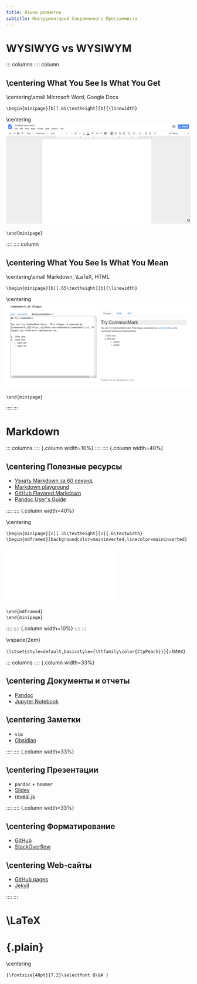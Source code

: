 ```yaml
---
title: Языки разметки
subtitle: Инструментарий Современного Программиста
---
```


# WYSIWYG vs WYSIWYM

::: columns
:::: column

## \centering What You See Is What You Get

\centering\small
Microsoft Word, Google Docs

```{=latex}
\begin{minipage}[b][.65\textheight][b]{\linewidth}
```
\centering
![Google Docs](images/markup/Google_Docs_screenshot.png)
```{=latex}
\end{minipage}
```

::::
:::: column

## \centering What You See Is What You Mean

\centering\small
Markdown, \LaTeX, HTML

```{=latex}
\begin{minipage}[b][.65\textheight][b]{\linewidth}
```
\centering
![Markdown](images/markup/Markdown_screenshot.png)
```{=latex}
\end{minipage}
```

::::
:::

# Markdown

::: columns
:::: {.column width=10%}
::::
:::: {.column width=40%}

## \centering Полезные ресурсы

- [Узнать Markdown за 60 секунд](https://commonmark.org/help/)
- [Markdown playground](https://spec.commonmark.org/dingus/)
- [GitHub Flavored Markdown](https://docs.github.com/en/get-started/writing-on-github/getting-started-with-writing-and-formatting-on-github/basic-writing-and-formatting-syntax)
- [Pandoc User's Guide](https://pandoc.org/MANUAL.html)

::::
:::: {.column width=40%}

\centering
```{=latex}
\begin{minipage}[c][.35\textheight][c]{.6\textwidth}
\begin{mdframed}[backgroundcolor=maininverted,linecolor=maininverted]
```
![](images/markup/Markdown-mark.pdf)
```{=latex}
\end{mdframed}
\end{minipage}
```

::::
:::: {.column width=10%}
::::
:::

\vspace{2em}

`\lstset{style=default,basicstyle={\ttfamily\color{CtpPeach}}}`{=latex}

::: columns
:::: {.column width=33%}

## \centering Документы и отчеты

- [Pandoc](https://pandoc.org)
- [Jupyter Notebook](https://jupyter.org)

## \centering Заметки

- `vim`
- [Obsidian](https://obsidian.md)

::::
:::: {.column width=33%}

## \centering Презентации

- `pandoc` + `beamer`
- [Slidev](https://sli.dev)
- [reveal.js](https://revealjs.com)

::::
:::: {.column width=33%}

## \centering Форматирование

- [GitHub](https://docs.github.com/en/get-started/writing-on-github/getting-started-with-writing-and-formatting-on-github/basic-writing-and-formatting-syntax)
- [StackOverflow](https://stackoverflow.com/editing-help)

## \centering Web-сайты

- [GitHub pages](https://pages.github.com)
- [Jekyll](https://jekyllrb.com)

::::
:::

# \LaTeX

# {.plain}

\centering
```{=latex}
{\fontsize{48pt}{7.2}\selectfont Q\&A }
```

